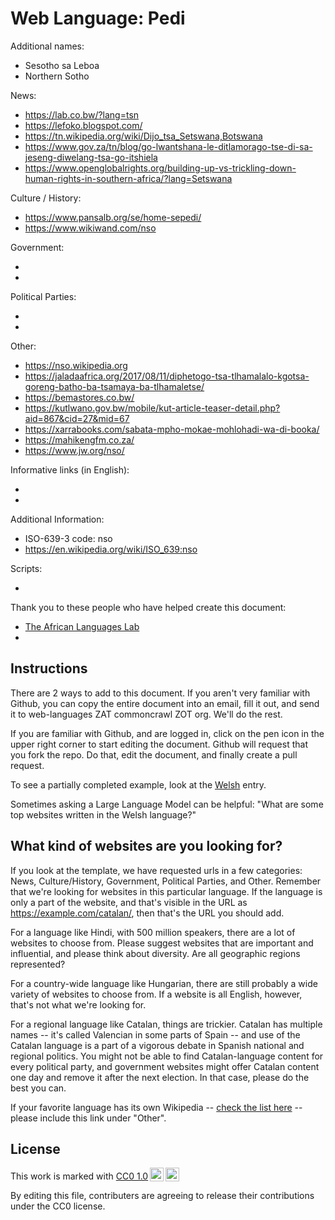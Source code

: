 # Web Language: Pedi

Additional names:

- Sesotho sa Leboa
- Northern Sotho

News:

- https://lab.co.bw/?lang=tsn
- https://lefoko.blogspot.com/
- https://tn.wikipedia.org/wiki/Dijo_tsa_Setswana,Botswana
- https://www.gov.za/tn/blog/go-lwantshana-le-ditlamorago-tse-di-sa-jeseng-diwelang-tsa-go-itshiela
- https://www.openglobalrights.org/building-up-vs-trickling-down-human-rights-in-southern-africa/?lang=Setswana

Culture / History:

- https://www.pansalb.org/se/home-sepedi/
- https://www.wikiwand.com/nso

Government:

-
-

Political Parties:

-
-

Other:

- https://nso.wikipedia.org
- https://jaladaafrica.org/2017/08/11/diphetogo-tsa-tlhamalalo-kgotsa-goreng-batho-ba-tsamaya-ba-tlhamaletse/
- https://bemastores.co.bw/
- https://kutlwano.gov.bw/mobile/kut-article-teaser-detail.php?aid=867&cid=27&mid=67
- https://xarrabooks.com/sabata-mpho-mokae-mohlohadi-wa-di-booka/
- https://mahikengfm.co.za/
- https://www.jw.org/nso/

Informative links (in English):

-
-

Additional Information:

- ISO-639-3 code: nso
- https://en.wikipedia.org/wiki/ISO_639:nso

Scripts:

-

Thank you to these people who have helped create this document:

- [The African Languages Lab](https://africanlanguageslab.com/)
-

## Instructions

There are 2 ways to add to this document. If you aren't very familiar
with Github, you can copy the entire document into an email, fill it
out, and send it to web-languages ZAT commoncrawl ZOT org. We'll do the rest.

If you are familiar with Github, and are logged in, click on the pen
icon in the upper right corner to start editing the document.
Github will request that you fork the repo. Do that, edit the
document, and finally create a pull request.

To see a partially completed example, look at the
[Welsh](../living/welsh.md) entry.

Sometimes asking a Large Language Model can be helpful: "What are some
top websites written in the Welsh language?"

## What kind of websites are you looking for?

If you look at the template, we have requested urls in a few
categories: News, Culture/History, Government, Political Parties, and
Other. Remember that we're looking for websites in this particular
language. If the language is only a part of the website, and that's
visible in the URL as https://example.com/catalan/, then that's the
URL you should add.

For a language like Hindi, with 500 million speakers, there are a lot
of websites to choose from. Please suggest websites that are important
and influential, and please think about diversity. Are all geographic
regions represented?

For a country-wide language like Hungarian, there are still probably a
wide variety of websites to choose from. If a website is all English,
however, that's not what we're looking for.

For a regional language like Catalan, things are trickier. Catalan has
multiple names -- it's called Valencian in some parts of Spain -- and
use of the Catalan language is a part of a vigorous debate in Spanish
national and regional politics. You might not be able to find
Catalan-language content for every political party, and government
websites might offer Catalan content one day and remove it after
the next election. In that case, please do the best you can.

If your favorite language has its own Wikipedia -- [check the list here](https://en.wikipedia.org/wiki/List_of_Wikipedias) --
please include this link under "Other".

## License

<p xmlns:cc="http://creativecommons.org/ns#" >This work is marked with <a href="https://creativecommons.org/publicdomain/zero/1.0/?ref=chooser-v1" target="_blank" rel="license noopener noreferrer" style="display:inline-block;">CC0 1.0<img style="height:22px!important;margin-left:3px;vertical-align:text-bottom;" src="https://mirrors.creativecommons.org/presskit/icons/cc.svg?ref=chooser-v1" alt=""><img style="height:22px!important;margin-left:3px;vertical-align:text-bottom;" src="https://mirrors.creativecommons.org/presskit/icons/zero.svg?ref=chooser-v1" alt=""></a></p>

By editing this file, contributers are agreeing to release their contributions under the CC0 license.
